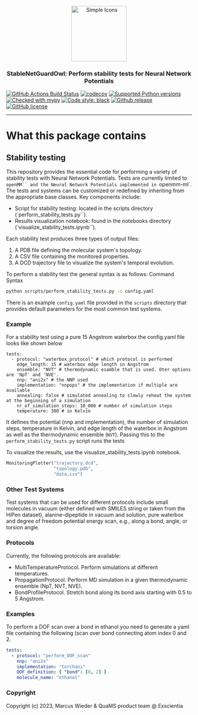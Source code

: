 <p align="center">
<img src="https://github.com/Exscientia/StableNetGuardOwl/assets/31651017/6e72dbdd-3fae-4463-bde3-bbaf54b459a7" alt="Simple Icons" width=150>
<h3 align="center">StableNetGuardOwl: Perform stability tests for Neural Network Potentials</h3>
</p>
<p align="center">
  
[//]: # (Badges)
[![GitHub Actions Build Status](https://github.com/Exscientia/stability_test/workflows/CI/badge.svg)](https://github.com/Exscientia/stability_test/actions?query=workflow%3ACI)
[![codecov](https://codecov.io/gh/Exscientia/stability_test/branch/main/graph/badge.svg)](https://codecov.io/gh/Exscientia/stability_test/branch/main)
[![Supported Python versions](https://img.shields.io/badge/python-%5E3.10-blue.svg)](https://docs.python.org/3/whatsnew/index.html)
[![Checked with mypy](https://img.shields.io/badge/mypy-checked-blue)](http://mypy-lang.org/)
[![Code style: black](https://img.shields.io/badge/code%20style-black-000000.svg)](https://github.com/psf/black)
[![Github release](https://badgen.net/github/release/Exscientia/stability_test)](https://github.com/Exscientia/stability_test/)
[![GitHub license](https://img.shields.io/github/license/Exscientia/stability_test?color=green)](https://github.com/Exscientia/stability_test/blob/main/LICENSE)
</p>

---

# What this package contains

## Stability testing

This repository provides the essential code for performing a variety of stability tests with Neural Network Potentials. Tests are currently limited to `openMM`` and the Neural Network Potentials implemented in `openmm-ml`. The tests and systems can be customized or redefined by inheriting from the appropriate base classes. Key components include:

- Script for stability testing: located in the scripts directory (`perform_stability_tests.py``).
- Results visualization notebook: found in the notebooks directory (`visualize_stability_tests.ipynb``).

Each stability test produces three types of output files:

1. A PDB file defining the molecular system's topology.
2. A CSV file containing the monitored properties.
3. A DCD trajectory file to visualize the system's temporal evolution.

To perform a stability test the general syntax is as follows:
Command Syntax
```bash
python scripts/perform_stability_tests.py -c config.yaml
```
There is an example `config.yaml` file provided in the `scripts` directory that provides default parameters for the most common test systems.

### Example
For a stability test using a pure 15 Angstrom waterbox the config.yaml file looks like shown below
```
tests:
  - protocol: "waterbox_protocol" # which protocol is performed
    edge_length: 15 # waterbox edge length in Angstrom
    ensemble: "NVT" # thermodynamic esamble that is used. Oter options are 'NpT' and 'NVE'.
    nnp: "ani2x" # the NNP used
    implementation: "nnpops" # the implementation if multiple are available
    annealing: false # simulated annealing to slowly reheat the system at the beginning of a simulation
    nr_of_simulation_steps: 10_000 # number of simulation steps
    temperature: 300 # in Kelvin
```
It defines the potential (nnp and implementation), the number of simulation steps, temperature in Kelvin, and edge length of the waterbox in Angstrom as well as the thermodynamic ensemble (`NVT`). Passing this to the `perform_stability_tests.py` script runs the tests

To visualize the results, use the visualize_stability_tests.ipynb notebook.

```python
MonitoringPlotter("trajectory.dcd", 
                  "topology.pdb", 
                  "data.csv")
```

### Other Test Systems
Test systems that can be used for different protocols include small molecules in vacuum (either defined with SMILES string or taken from the HiPen dataset), alanine-dipeptide in vacuum and solution, pure waterbox and degree of freedom potential energy scan, e.g., along a bond, angle, or torsion angle.

### Protocols
Currently, the following protocols are available:

- MultiTemperatureProtocol. Perform simulations at different temperatures.
- PropagationProtocol. Perform MD simulation in a given thermodynamic ensemble (NpT, NVT, NVE).
- BondProfileProtocol. Stretch bond along its bond axis starting with 0.5 to 5 Angstrom.

### Examples
To perform a DOF scan over a bond in ethanol you need to generate a yaml file containing the following (scan over bond connecting atom index 0 and 2. 

```yaml
tests:
  - protocol: "perform_DOF_scan"
    nnp: "ani2x"
    implementation: "torchani"
    DOF_definition: { "bond": [0, 2] }
    molecule_name: "ethanol"
```


### Copyright

Copyright (c) 2023, Marcus Wieder & QuaMS product team @ Exscientia


